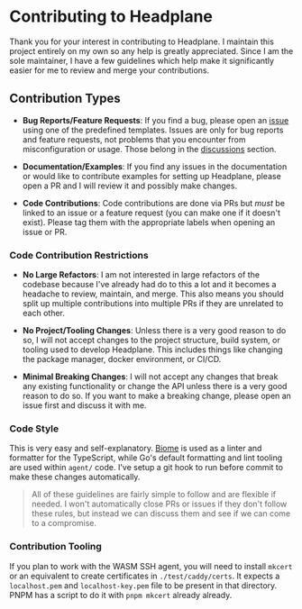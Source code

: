 # Contributing to Headplane

Thank you for your interest in contributing to Headplane. I maintain this
project entirely on my own so any help is greatly appreciated. Since I am the
sole maintainer, I have a few guidelines which help make it significantly easier
for me to review and merge your contributions.

## Contribution Types
- **Bug Reports/Feature Requests**: If you find a bug, please open an
[issue](https://github.com/tale/headplane/issues) using one of the predefined
templates. Issues are only for bug reports and feature requests, not problems
that you encounter from misconfiguration or usage. Those belong in the
[discussions](https://github.com/tale/headplane/discussions) section.

- **Documentation/Examples**: If you find any issues in the documentation or
would like to contribute examples for setting up Headplane, please open a PR
and I will review it and possibly make changes.

- **Code Contributions**: Code contributions are done via PRs but *must* be
linked to an issue or a feature request (you can make one if it doesn't exist).
Please tag them with the appropriate labels when opening an issue or PR.

### Code Contribution Restrictions
- **No Large Refactors**: I am not interested in large refactors of the codebase
because I've already had do to this a lot and it becomes a headache to review,
maintain, and merge. This also means you should split up multiple contributions
into multiple PRs if they are unrelated to each other.

- **No Project/Tooling Changes**: Unless there is a very good reason to do so,
I will not accept changes to the project structure, build system, or tooling
used to develop Headplane. This includes things like changing the package
manager, docker environment, or CI/CD.

- **Minimal Breaking Changes**: I will not accept any changes that break any
existing functionality or change the API unless there is a very good reason
to do so. If you want to make a breaking change, please open an issue first
and discuss it with me.

### Code Style
This is very easy and self-explanatory. [Biome](https://biomejs.dev) is used as
a linter and formatter for the TypeScript, while Go's default formatting and
lint tooling are used within `agent/` code. I've setup a git hook to run
before commit to make these changes automatically.

> All of these guidelines are fairly simple to follow and are flexible if needed.
> I won't automatically close PRs or issues if they don't follow these rules,
> but instead we can discuss them and see if we can come to a compromise.

### Contribution Tooling
If you plan to work with the WASM SSH agent, you will need to install
`mkcert` or an equivalent to create certificates in `./test/caddy/certs`.
It expects a `localhost.pem` and `localhost-key.pem` file to be present in that
directory. PNPM has a script to do it with `pnpm mkcert` already already.
